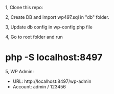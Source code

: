 1, Clone this repo:

2, Create DB and import wp497.sql in "db" folder.

3, Update db config in wp-config.php file

4, Go to root folder and run
# php -S localhost:8497

5, WP Admin:
- URL: http://localhost:8497/wp-admin
- Account: admin / 123456
